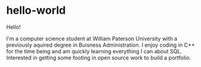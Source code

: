 # hello-world


Hello!

I'm a computer science student at William Paterson University with a previously aquired degree in Buisness Administration. I enjoy coding in C++ for the time being and am quickly learning everything I can about SQL. Interested in getting some footing in open source work to build a portfolio.
